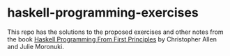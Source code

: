 # haskell-programming-exercises

This repo has the solutions to the proposed exercises and other notes from the book [Haskell Programming From First Principles](https://haskellbook.com/) by Christopher Allen and Julie Moronuki.
